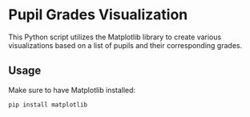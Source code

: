 # Pupil Grades Visualization

This Python script utilizes the Matplotlib library to create various visualizations based on a list of pupils and their corresponding grades.

## Usage

Make sure to have Matplotlib installed:

```bash
pip install matplotlib
